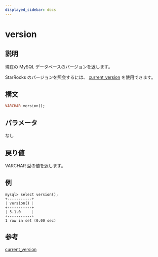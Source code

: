 ```yaml
---
displayed_sidebar: docs
---
```


# version

## 説明

現在の MySQL データベースのバージョンを返します。

StarRocks のバージョンを照会するには、 [current_version](current_version.md) を使用できます。

## 構文

```Haskell
VARCHAR version();
```

## パラメータ

なし

## 戻り値

VARCHAR 型の値を返します。

## 例

```Plain Text
mysql> select version();
+-----------+
| version() |
+-----------+
| 5.1.0     |
+-----------+
1 row in set (0.00 sec)
```

## 参考

[current_version](../utility-functions/current_version.md)